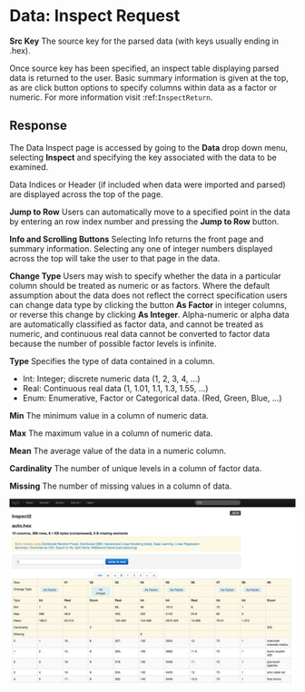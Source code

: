 # Data: Inspect Request

**Src Key**
The source key for the parsed data (with keys usually ending in
.hex).

Once source key has been specified, an inspect table displaying parsed
data is returned to the user. Basic summary information is given at
the top, as are click button options to specify columns within data as a
factor or numeric. For more information visit :ref:`InspectReturn`.

## Response

The Data Inspect page is accessed by going to the **Data** drop down
menu, selecting **Inspect** and specifying the key associated with the
data to be examined.

Data Indices or Header (if included when data were imported and
parsed) are displayed across the top of the page.

**Jump to Row**
Users can automatically move to a specified point in the data by
entering an row index number and pressing the **Jump to Row**
button.

**Info and Scrolling Buttons**
Selecting Info returns the front page and summary
information. Selecting any one of integer numbers displayed across
the top will take the user to that page in the data.

**Change Type**
Users may wish to specify whether the data in a particular column
should be treated as numeric or as factors. Where the default
assumption about the data does not reflect the correct specification
users can change data type by clicking the button **As Factor** in
integer columns, or reverse this change by clicking **As Integer**.
Alpha-numeric or alpha data are automatically classified as factor
data, and cannot be treated as numeric, and continuous real data
cannot be converted to factor data because the number of possible
factor levels is infinite.

**Type**
Specifies the type of data contained in a column.

- Int: Integer; discrete numeric data (1, 2, 3, 4, ...)
- Real: Continuous real data (1, 1.01, 1.1, 1.3, 1.55, ...)
- Enum: Enumerative, Factor or Categorical data. (Red, Green, Blue,
...)

**Min**
The minimum value in a column of numeric data.

**Max**
The maximum value in a column of numeric data.

**Mean**
The average value of the data in a numeric column.

**Cardinality**
The number of unique levels in a column of factor data.

**Missing**
The number of missing values in a column of data.

![Image](inspect.png)

